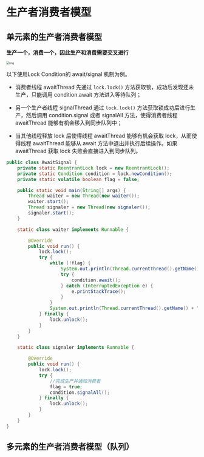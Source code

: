 # 生产者消费者模型



## 单元素的生产者消费者模型

**生产一个，消费一个，因此生产和消费需要交叉进行**

<img src="https://pics.yujieliu.com/blog/2023/12/500069f45f64612c47e88d86d42b9f1d.png" alt="img" style="zoom:50%;" />

以下使用Lock Condition的 await/signal 机制为例。

- 消费者线程 awaitThread 先通过 `lock.lock()` 方法获取锁，成功后发现还未生产，只能调用 condition.await 方法进入等待队列；

- 另一个生产者线程 signalThread 通过 `lock.lock()` 方法获取锁成功后进行生产，然后调用 condition.signal 或者 signalAll 方法，使得消费者线程 awaitThread 能够有机会移入到同步队列中；

- 当其他线程释放 lock 后使得线程 awaitThread 能够有机会获取 lock，从而使得线程 awaitThread 能够从 await 方法中退出并执行后续操作。如果 awaitThread 获取 lock 失败会直接进入到同步队列。

```java
public class AwaitSignal {
    private static ReentrantLock lock = new ReentrantLock();
    private static Condition condition = lock.newCondition();
    private static volatile boolean flag = false;

    public static void main(String[] args) {
        Thread waiter = new Thread(new waiter());
        waiter.start();
        Thread signaler = new Thread(new signaler());
        signaler.start();
    }

    static class waiter implements Runnable {

        @Override
        public void run() {
            lock.lock();
            try {
                while (!flag) {
                    System.out.println(Thread.currentThread().getName() + "未生产，等待");
                    try {
                        condition.await();
                    } catch (InterruptedException e) {
                        e.printStackTrace();
                    }
                }
                System.out.println(Thread.currentThread().getName() + "接收到通知，开始消费");
            } finally {
                lock.unlock();
            }
        }
    }

    static class signaler implements Runnable {

        @Override
        public void run() {
            lock.lock();
            try {
              	//完成生产并通知消费者
                flag = true;
                condition.signalAll();
            } finally {
                lock.unlock();
            }
        }
    }
}

```

## 多元素的生产者消费者模型（队列）